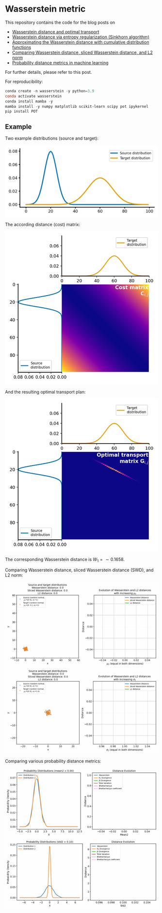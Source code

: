 # Wasserstein metric

This repository contains the code for the blog posts on 

* [Wasserstein distance and optimal transport](https://www.fabriziomusacchio.com/blog/2023-07-22-wasserstein_distance)
* [Wasserstein distance via entropy regularization (Sinkhorn algorithm)](https://www.fabriziomusacchio.com/blog/2023-07-23-wasserstein_distance_skinhorn)
* [Approximating the Wasserstein distance with cumulative distribution functions ](https://www.fabriziomusacchio.com/blog/2023-07-24-wasserstein_distance_cdf_approximation/)
* [Comparing Wasserstein distance, sliced Wasserstein distance, and L2 norm ](https://www.fabriziomusacchio.com/blog/2023-07-26-wasserstein_vs_l2_norm/)
* [Probability distance metrics in machine learning](https://www.fabriziomusacchio.com/blog/2023-07-28-probability_density_metrics/)

For further details, please refer to this post.

For reproducibility:

```powershell
conda create -n wasserstein -y python=3.9
conda activate wasserstein
conda install mamba -y
mamba install -y numpy matplotlib scikit-learn scipy pot ipykernel
pip install POT
```


## Example
Two example distributions (source and target):

![img](images/wasserstein_distributions.png)

The according distance (cost) matrix:

![img](images/wasserstein_cost_matrix.png)

And the resulting optimal transport plan:

![img](images/wasserstein_optimal_transport_linear_programming.png)

The corresponding Wasserstein distance is $W_1 = \sim0.1658$.

Comparing Wasserstein distance, sliced Wasserstein distance (SWD), and L2 norm:

![img](images/wasserstein_l2_animation_m2.gif)
![img](images/wasserstein_l2_animation_s2.gif)

Comparing various probability distance metrics:

![img](images/distance_evolution_discrete_mean2.gif)
![img](images/distance_evolution_discrete_std2.gif)




